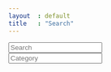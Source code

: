 ```yaml
---
layout  : default
title   : "Search"
---
```

<div class="container">
    <form class="search-form">
        <label for="search-input"><i class="fa fa-search" aria-hidden="true"></i></label>
        <input type="text" placeholder="Search" name="search-content" id="search-content" class="search-input"/>
        <br>
        <label for="search-category"><i class="fa fa-tag" aria-hidden="true"></i></label>
        <input list="categories" name="search-category" id="search-category" class="search-input" placeholder="Category">
            <datalist id="categories">
                <option value="Beauty"></option>
                <option value="Oxfam Wereldwinkel"></option>
                <option value="bio-voedingswinkels"></option>
                <option value="copycenter"></option>
                <option value="dieren"></option>
                <option value="ecologisch bouwen"></option>
                <option value="eet-en-drankgelegenheden"></option>
                <option value="frituur"></option>
                <option value="infopunten"></option>
                <option value="kledij- en stoffenwinkels"></option>
                <option value="kringloop- en recupwinkels"></option>
                <option value="markten"></option>
                <option value="ontbijt-en-koffie"></option>
                <option value="sociale-restaurants"></option>
                <option value="speelgoedwinkel"></option>
                <option value="tweedehands"></option>
                <option value="vegetarische-restaurants"></option>
            </datalist>
    </form>
    <a href="" id="back-to-top" title="Back to top"><i class="fa fa-arrow-circle-o-up" aria-hidden="true"></i></a>
    <div class="results">
        <div class="loader"></div>
    </div>
</div>